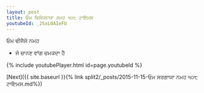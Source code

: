 ```yaml
---
layout: post
title: ਓਮ ਵਿਸ਼ੋਧਨਾਯਾ ਨਮਹ ੧੦੮ ਟਾਇਮਸ
youtubeId: _2SxL0AIeFU
---
```

 
 
 ਓਮ ਢੀਜੈਸੇ ਨਮਹ  
 
 -  ਜੋ ਚਾਨਣ ਵਾਂਗ ਚਮਕਦਾ ਹੈ 
 
  
 
  
 
 
 
 
 
 


{% include youtubePlayer.html id=page.youtubeId %}
 
[Next]({{ site.baseurl }}{% link  split2/_posts/2015-11-15-ਓਮ ਸਰਗਾਯਾ ਨਮਹ ੧੦੮ ਟਾਇਮਸ.md%})
 
